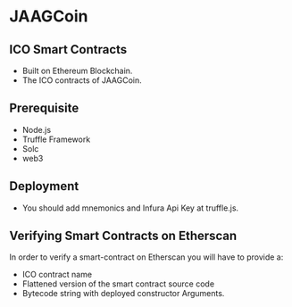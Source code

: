 # JAAGCoin
## ICO Smart Contracts
  - Built on Ethereum Blockchain.
  - The ICO contracts of JAAGCoin.

## Prerequisite
  - Node.js
  - Truffle Framework
  - Solc
  - web3

## Deployment
  - You should add mnemonics and Infura Api Key at truffle.js.
  
## Verifying Smart Contracts on Etherscan
In order to verify a smart-contract on Etherscan you will have to provide a:
- ICO contract name
- Flattened version of the smart contract source code
- Bytecode string with deployed constructor Arguments.
